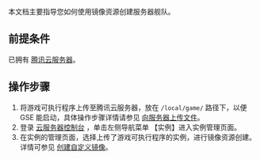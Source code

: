 

本文档主要指导您如何使用镜像资源创建服务器舰队。

## 前提条件

已拥有 [腾讯云服务器](https://cloud.tencent.com/product/cvm)。

## 操作步骤

1. 将游戏可执行程序上传至腾讯云服务器，放在 `/local/game/` 路径下，以便 GSE 能启动，具体操作步骤详情请参见 [向服务器上传文件](https://cloud.tencent.com/developer/article/1561918)。
2. 登录 [云服务器控制台](https://console.cloud.tencent.com/cvm/instance/index?rid=1) ，单击左侧导航菜单 【实例】进入实例管理页面。
3. 在实例的管理页面，选择上传了游戏可执行程序的实例，进行镜像资源创建。详情可参见 [创建自定义镜像](https://cloud.tencent.com/document/product/213/4942)。

